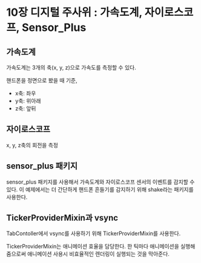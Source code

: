 # 10장 디지털 주사위 : 가속도계, 자이로스코프, Sensor_Plus

## 가속도계

가속도계는 3개의 축(x, y, z)으로 가속도를 측정할 수 있다.

핸드폰을 정면으로 봤을 때 기준,

- x축: 좌우
- y축: 위아래
- z축: 앞뒤

## 자이로스코프

x, y, z축의 회전을 측정

## sensor_plus 패키지

sensor_plus 패키지를 사용해서 가속도계와 자이로스코프 센서의 이벤트를 감지할 수 있다. 이 예제에서는 더 간단하게 핸드폰 흔들기를 감지하기 위해 shake라는 패키지를 사용한다.

## TickerProviderMixin과 vsync

TabContoller에서 vsync를 사용하기 위해 TickerProviderMixin를 사용한다.

TickerProviderMixin는 애니메이션 효율을 담당한다. 한 틱마다 애니메이션을 실행해줌으로써 애니메이션 사용시 비효율적인 렌더링이 실행되는 것을 막아준다.
